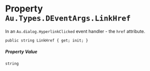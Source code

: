 # Property `Au.Types.DEventArgs.LinkHref`

In an `Au.dialog.HyperlinkClicked` event handler - the `href` attribute.

```
public string LinkHref { get; init; }
```

##### Property Value

`string`